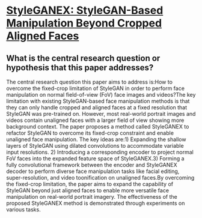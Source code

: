 # [StyleGANEX: StyleGAN-Based Manipulation Beyond Cropped Aligned Faces](https://arxiv.org/abs/2303.06146)

## What is the central research question or hypothesis that this paper addresses?

The central research question this paper aims to address is:How to overcome the fixed-crop limitation of StyleGAN in order to perform face manipulation on normal field-of-view (FoV) face images and videos?The key limitation with existing StyleGAN-based face manipulation methods is that they can only handle cropped and aligned faces at a fixed resolution that StyleGAN was pre-trained on. However, most real-world portrait images and videos contain unaligned faces with a larger field of view showing more background context. The paper proposes a method called StyleGANEX to refactor StyleGAN to overcome its fixed-crop constraint and enable unaligned face manipulation. The key ideas are:1) Expanding the shallow layers of StyleGAN using dilated convolutions to accommodate variable input resolutions. 2) Introducing a corresponding encoder to project normal FoV faces into the expanded feature space of StyleGANEX.3) Forming a fully convolutional framework between the encoder and StyleGANEX decoder to perform diverse face manipulation tasks like facial editing, super-resolution, and video toonification on unaligned faces.By overcoming the fixed-crop limitation, the paper aims to expand the capability of StyleGAN beyond just aligned faces to enable more versatile face manipulation on real-world portrait imagery. The effectiveness of the proposed StyleGANEX method is demonstrated through experiments on various tasks.

